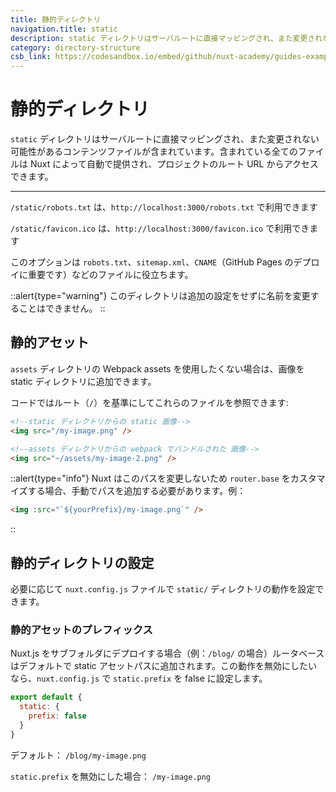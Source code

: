 ```yaml
---
title: 静的ディレクトリ
navigation.title: static
description: static ディレクトリはサーバルートに直接マッピングされ、また変更されない可能性があるコンテンツファイルが含まれています。含まれている全てのファイルは Nuxt によって自動で提供され、プロジェクトのルート URL からアクセスできます。
category: directory-structure
csb_link: https://codesandbox.io/embed/github/nuxt-academy/guides-examples/tree/master/04_directory_structure/13_static?fontsize=14&hidenavigation=1&theme=dark
---
```

# 静的ディレクトリ

`static` ディレクトリはサーバルートに直接マッピングされ、また変更されない可能性があるコンテンツファイルが含まれています。含まれている全てのファイルは Nuxt によって自動で提供され、プロジェクトのルート URL からアクセスできます。

---

`/static/robots.txt` は、`http://localhost:3000/robots.txt` で利用できます

`/static/favicon.ico` は、`http://localhost:3000/favicon.ico` で利用できます

このオプションは `robots.txt`、`sitemap.xml`、`CNAME`（GitHub Pages のデプロイに重要です）などのファイルに役立ちます。

::alert{type="warning"}
このディレクトリは追加の設定をせずに名前を変更することはできません。
::

## 静的アセット

`assets` ディレクトリの Webpack assets を使用したくない場合は、画像を static ディレクトリに追加できます。

コードではルート（`/`）を基準にしてこれらのファイルを参照できます:

```html
<!--static ディレクトリからの static 画像-->
<img src="/my-image.png" />

<!--assets ディレクトリからの webpack でバンドルされた 画像-->
<img src="~/assets/my-image-2.png" />
```

::alert{type="info"}
Nuxt はこのパスを変更しないため `router.base` をカスタマイズする場合、手動でパスを追加する必要があります。例：

```html
<img :src="`${yourPrefix}/my-image.png`" />
```
::

## 静的ディレクトリの設定

必要に応じて `nuxt.config.js` ファイルで `static/` ディレクトリの動作を設定できます。


### 静的アセットのプレフィックス

Nuxt.js をサブフォルダにデプロイする場合（例：`/blog/` の場合）ルータベースはデフォルトで static アセットパスに追加されます。この動作を無効にしたいなら、`nuxt.config.js` で `static.prefix` を false に設定します。

```js
export default {
  static: {
    prefix: false
  }
}
```

デフォルト： `/blog/my-image.png`

`static.prefix` を無効にした場合： `/my-image.png`
